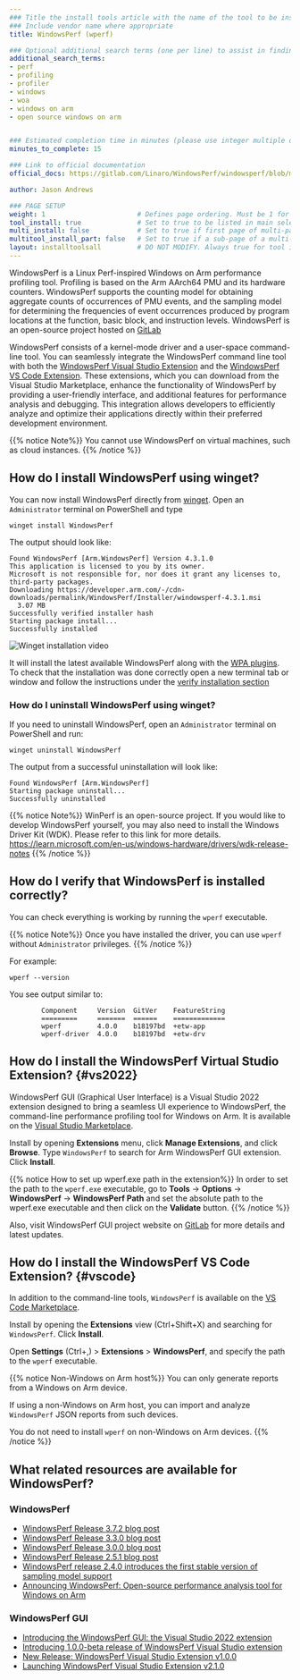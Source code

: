 ```yaml
---
### Title the install tools article with the name of the tool to be installed
### Include vendor name where appropriate
title: WindowsPerf (wperf)

### Optional additional search terms (one per line) to assist in finding the article
additional_search_terms:
- perf
- profiling
- profiler
- windows
- woa
- windows on arm
- open source windows on arm


### Estimated completion time in minutes (please use integer multiple of 5)
minutes_to_complete: 15

### Link to official documentation
official_docs: https://gitlab.com/Linaro/WindowsPerf/windowsperf/blob/main/INSTALL.md

author: Jason Andrews

### PAGE SETUP
weight: 1                       # Defines page ordering. Must be 1 for first (or only) page.
tool_install: true              # Set to true to be listed in main selection page, else false
multi_install: false            # Set to true if first page of multi-page article, else false
multitool_install_part: false   # Set to true if a sub-page of a multi-page article, else false
layout: installtoolsall         # DO NOT MODIFY. Always true for tool install articles
---
```


WindowsPerf is a Linux Perf-inspired Windows on Arm performance profiling tool. Profiling is based on the Arm AArch64 PMU and its hardware counters. WindowsPerf supports the counting model for obtaining aggregate counts of occurrences of PMU events, and the sampling model for determining the frequencies of event occurrences produced by program locations at the function, basic block, and instruction levels.  WindowsPerf is an open-source project hosted on [GitLab](https://gitlab.com/Linaro/WindowsPerf/windowsperf/)

WindowsPerf consists of a kernel-mode driver and a user-space command-line tool. You can seamlessly integrate the WindowsPerf command line tool with both the [WindowsPerf Visual Studio Extension](#vs2022) and the [WindowsPerf VS Code Extension](#vscode). These extensions, which you can download from the Visual Studio Marketplace, enhance the functionality of WindowsPerf by providing a user-friendly interface, and additional features for performance analysis and debugging. This integration allows developers to efficiently analyze and optimize their applications directly within their preferred development environment.

{{% notice  Note%}}
You cannot use WindowsPerf on virtual machines, such as cloud instances.
{{% /notice %}}

## How do I install WindowsPerf using winget?

You can now install WindowsPerf directly from [winget](https://learn.microsoft.com/en-us/windows/package-manager/). Open an `Administrator` terminal on PowerShell and type

```console
winget install WindowsPerf
```

The output should look like:

```output
Found WindowsPerf [Arm.WindowsPerf] Version 4.3.1.0
This application is licensed to you by its owner.
Microsoft is not responsible for, nor does it grant any licenses to, third-party packages.
Downloading https://developer.arm.com/-/cdn-downloads/permalink/WindowsPerf/Installer/windowsperf-4.3.1.msi
  3.07 MB
Successfully verified installer hash
Starting package install...
Successfully installed
```

![Winget installation video](/install-guides/_images/wperf-winget-installation.gif)

It will install the latest available WindowsPerf along with the [WPA plugins](/learning-paths/laptops-and-desktops/windowsperf_wpa_plugin/). To check that the installation was done correctly open a new terminal tab or window and follow the instructions under the [verify installation section](/install-guides/wperf/#verify-install)

### How do I uninstall WindowsPerf using winget?

If you need to uninstall WindowsPerf, open an `Administrator` terminal on PowerShell and run:

```console
winget uninstall WindowsPerf
```

The output from a successful uninstallation will look like:

```output
Found WindowsPerf [Arm.WindowsPerf]
Starting package uninstall...
Successfully uninstalled
```

{{% notice  Note%}}
WinPerf is an open-source project. If you would like to develop WindowsPerf yourself, you may also need to install the Windows Driver Kit (WDK). Please refer to this link for more details.
https://learn.microsoft.com/en-us/windows-hardware/drivers/wdk-release-notes
{{% /notice %}}

## How do I verify that WindowsPerf is installed correctly?

You can check everything is working by running the `wperf` executable.

{{% notice  Note%}}
Once you have installed the driver, you can use `wperf` without `Administrator` privileges.
{{% /notice %}}

For example:

```command
wperf --version
```

You see output similar to:

```output
        Component     Version  GitVer    FeatureString
        =========     =======  ======    =============
        wperf         4.0.0    b18197bd  +etw-app
        wperf-driver  4.0.0    b18197bd  +etw-drv

```

## How do I install the WindowsPerf Virtual Studio Extension? {#vs2022}

WindowsPerf GUI (Graphical User Interface) is a Visual Studio 2022 extension designed to bring a seamless UI experience to WindowsPerf, the command-line performance profiling tool for Windows on Arm. It is available on the [Visual Studio Marketplace](https://marketplace.visualstudio.com/items?itemName=Arm.WindowsPerfGUI).

Install by opening **Extensions** menu, click **Manage Extensions**, and click **Browse**. Type `WindowsPerf` to search for Arm WindowsPerf GUI extension. Click **Install**.

{{% notice How to set up wperf.exe path in the extension%}}
In order to set the path to the `wperf.exe` executable, go to **Tools** -> **Options** -> **WindowsPerf** -> **WindowsPerf Path** and set the absolute path to the wperf.exe executable and then click on the **Validate** button.
{{% /notice %}}

Also, visit WindowsPerf GUI project website on [GitLab](https://gitlab.com/Linaro/WindowsPerf/vs-extension) for more details and latest updates.

## How do I install the WindowsPerf VS Code Extension? {#vscode}

In addition to the command-line tools, `WindowsPerf` is available on the [VS Code Marketplace](https://marketplace.visualstudio.com/items?itemName=Arm.windowsperf).

Install by opening the **Extensions** view (Ctrl+Shift+X) and searching for `WindowsPerf`. Click **Install**.

Open **Settings** (Ctrl+,) > **Extensions** > **WindowsPerf**, and specify the path to the `wperf` executable.

{{% notice Non-Windows on Arm host%}}
You can only generate reports from a Windows on Arm device.

If using a non-Windows on Arm host, you can import and analyze `WindowsPerf` JSON reports from such devices.

You do not need to install `wperf` on non-Windows on Arm devices.
{{% /notice %}}

## What related resources are available for WindowsPerf?

### WindowsPerf

- [WindowsPerf Release 3.7.2 blog post](https://www.linaro.org/blog/expanding-profiling-capabilities-with-windowsperf-372-release)
- [WindowsPerf Release 3.3.0 blog post](https://www.linaro.org/blog/windowsperf-release-3-3-0/)
- [WindowsPerf Release 3.0.0 blog post](https://www.linaro.org/blog/windowsperf-release-3-0-0/)
- [WindowsPerf Release 2.5.1 blog post](https://www.linaro.org/blog/windowsperf-release-2-5-1/)
- [WindowsPerf release 2.4.0 introduces the first stable version of sampling model support](https://www.linaro.org/blog/windowsperf-release-2-4-0-introduces-the-first-stable-version-of-sampling-model-support/)
- [Announcing WindowsPerf: Open-source performance analysis tool for Windows on Arm](https://community.arm.com/arm-community-blogs/b/infrastructure-solutions-blog/posts/announcing-windowsperf)

### WindowsPerf GUI

- [Introducing the WindowsPerf GUI: the Visual Studio 2022 extension](https://www.linaro.org/blog/introducing-the-windowsperf-gui-the-visual-studio-2022-extension/)
- [Introducing 1.0.0-beta release of WindowsPerf Visual Studio extension](https://www.linaro.org/blog/introducing-1-0-0-beta-release-of-windowsperf-visual-studio-extension/)
- [New Release: WindowsPerf Visual Studio Extension v1.0.0](https://www.linaro.org/blog/new-release-windowsperf-visual-studio-extension-v1000/)
- [Launching WindowsPerf Visual Studio Extension v2.1.0](https://www.linaro.org/blog/launching--windowsperf-visual-studio-extension-v210/)
